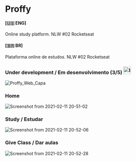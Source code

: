 # Proffy 

#### [🇺🇸 ENG]
Online study platform. NLW #02 Rocketseat

#### [🇧🇷 BR]
Plataforma online de estudos. NLW #02 Rocketseat

### Under development / Em desenvolvimento (3/5) <img src="https://www.flaticon.com/svg/vstatic/svg/1665/1665733.svg?token=exp=1612956238~hmac=958ac9ccf3d7895f6c771d2f493fffa8" alt="loading" width="25" height="25" style="margin-right: 20"/>

![Proffy_Web_Capa](https://user-images.githubusercontent.com/54003876/107502115-07bc6700-6b77-11eb-8e13-58c757a4ec94.png)

### Home
![Screenshot from 2021-02-11 20-51-02](https://user-images.githubusercontent.com/54003876/107714280-bf529580-6cab-11eb-919c-0fe859c3818d.png)

### Study / Estudar
![Screenshot from 2021-02-11 20-52-06](https://user-images.githubusercontent.com/54003876/107714372-edd07080-6cab-11eb-8805-b702b313cc6d.png)

### Give Class / Dar aulas
![Screenshot from 2021-02-11 20-52-28](https://user-images.githubusercontent.com/54003876/107714430-06d92180-6cac-11eb-8184-18edc25c379a.png)


